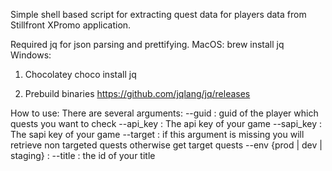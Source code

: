Simple shell based script for extracting quest data for players data from Stillfront XPromo application.

Required jq for json parsing and prettifying.
MacOS: brew install jq
Windows: 
1. Chocolatey
choco install jq

2. Prebuild binaries
https://github.com/jqlang/jq/releases

How to use:
There are several arguments:
--guid : guid of the player which quests you want to check 
--api_key : The api key of your game
--sapi_key : The sapi key of your game
--target : if this argument is missing you will retrieve non targeted quests otherwise get target quests
--env {prod | dev | staging} : 
--title : the id of your title